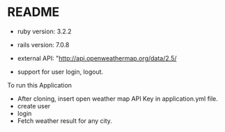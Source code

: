 # README

* ruby version: 3.2.2
* rails version: 7.0.8
* external API: "http://api.openweathermap.org/data/2.5/

* support for user login, logout.

To run this Application
* After cloning, insert open weather map API Key in application.yml file.
* create user
* login
* Fetch weather result for any city.